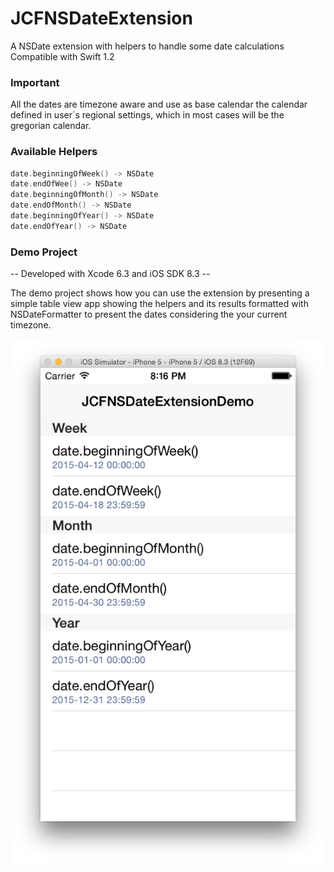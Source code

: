 # JCFNSDateExtension
A NSDate extension with helpers to handle some date calculations
Compatible with Swift 1.2

### Important
All the dates are timezone aware and use as base calendar
the calendar defined in user´s regional settings, which 
in most cases will be the gregorian calendar.


### Available Helpers
```Swift
date.beginningOfWeek() -> NSDate
date.endOfWee() -> NSDate
date.beginningOfMonth() -> NSDate
date.endOfMonth() -> NSDate
date.beginningOfYear() -> NSDate
date.endOfYear() -> NSDate
```

### Demo Project

-- Developed with Xcode 6.3 and iOS SDK 8.3 -- 

The demo project shows how you can use the extension by presenting a simple table view app showing the helpers and its results formatted with NSDateFormatter to present the dates considering the your current timezone.

![Alt text](JCFNSDateExtensionDemo.png "Demo Application Screenshot")
